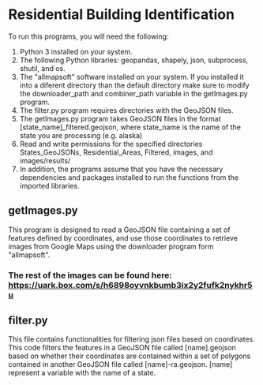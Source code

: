 # Residential Building Identification
To run this programs, you will need the following:

1. Python 3 installed on your system.
2. The following Python libraries: geopandas, shapely, json, subprocess, shutil, and os.
3. The "allmapsoft" software installed on your system. If you installed it into a diferent directory than the default directory make sure to modify the  downloader_path and combiner_path variable in the getImages.py program.
4. The filter.py program requires directories with the GeoJSON files.
5. The getImages.py program takes GeoJSON files in the format [state_name]_filtered.geojson, where state_name is the name of the state you are processing (e.g. alaska)
6. Read and write permissions for the specified directories States_GeoJSONs, Residential_Areas, Filtered, images, and images/results/
7. In addition, the programs assume that you have the necessary dependencies and packages installed to run the functions from the imported libraries.
## getImages.py
This program is designed to read a GeoJSON file containing a set of features defined by coordinates, and use those coordinates to retrieve images from Google Maps using the downloader program form "allmapsoft". 
### The rest of the images can be found here: https://uark.box.com/s/h6898oyvnkbumb3ix2y2fufk2nykhr5u

## filter.py
This file contains functionalities for filtering json files based on coordinates. This code filters the features in a GeoJSON file called [name].geojson based on whether their coordinates are contained within a set of polygons contained in another GeoJSON file called [name]-ra.geojson. [name] represent a variable with the name of a state.

